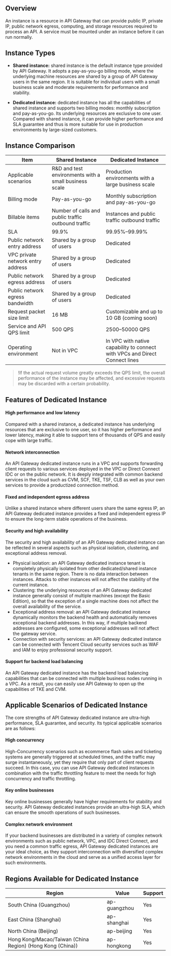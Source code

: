 ## Overview

An instance is a resource in API Gateway that can provide public IP, private IP, public network egress, computing, and storage resources required to process an API. A service must be mounted under an instance before it can run normally.

## Instance Types

- **Shared instance:** shared instance is the default instance type provided by API Gateway. It adopts a pay-as-you-go billing mode, where the underlying machine resources are shared by a group of API Gateway users in the same region. It is suitable for individual users with a small business scale and moderate requirements for performance and stability.

- **Dedicated instance:** dedicated instance has all the capabilities of shared instance and supports two billing modes: monthly subscription and pay-as-you-go. Its underlying resources are exclusive to one user. Compared with shared instance, it can provide higher performance and SLA guarantee and thus is more suitable for use in production environments by large-sized customers.

## Instance Comparison

| Item | Shared Instance | Dedicated Instance |
| ------------------ | -------------------------- | --------------------------------------------- |
| Applicable scenarios | R&D and test environments with a small business scale | Production environments with a large business scale |
| Billing mode | Pay-as-you-go | Monthly subscription and pay-as-you-go |
| Billable items | Number of calls and public traffic outbound traffic | Instances and public traffic outbound traffic |
| SLA | 99.9% | 99.95%–99.99% |
| Public network entry address | Shared by a group of users | Dedicated |
| VPC private network entry address | Shared by a group of users | Dedicated |
| Public network egress address | Shared by a group of users | Dedicated |
| Public network egress bandwidth | Shared by a group of users | Dedicated |
| Request packet size limit | 16 MB | Customizable and up to 10 GB (coming soon) |
| Service and API QPS limit | 500 QPS | 2500–50000 QPS |
| Operating environment | Not in VPC | In VPC with native capability to connect with VPCs and Direct Connect lines |

> !If the actual request volume greatly exceeds the QPS limit, the overall performance of the instance may be affected, and excessive requests may be discarded with a certain probability.

## Features of Dedicated Instance

#### High performance and low latency

Compared with a shared instance, a dedicated instance has underlying resources that are exclusive to one user, so it has higher performance and lower latency, making it able to support tens of thousands of QPS and easily cope with large traffic.

#### Network interconnection

An API Gateway dedicated instance runs in a VPC and supports forwarding client requests to various services deployed in the VPC or Direct Connect IDC or on the public network. It is deeply integrated with common backend services in the cloud such as CVM, SCF, TKE, TSF, CLB as well as your own services to provide a productized connection method.

#### Fixed and independent egress address

Unlike a shared instance where different users share the same egress IP, an API Gateway dedicated instance provides a fixed and independent egress IP to ensure the long-term stable operations of the business.

#### Security and high availability

The security and high availability of an API Gateway dedicated instance can be reflected in several aspects such as physical isolation, clustering, and exceptional address removal.

- Physical isolation: an API Gateway dedicated instance tenant is completely physically isolated from other dedicated/shared instance tenants in the same region. There is no data interaction between instances. Attacks to other instances will not affect the stability of the current instance.
- Clustering: the underlying resources of an API Gateway dedicated instance generally consist of multiple machines (except the Basic Edition), so that the exception of a single machine does not affect the overall availability of the service.
- Exceptional address removal: an API Gateway dedicated instance dynamically monitors the backend health and automatically removes exceptional backend addresses. In this way, if multiple backend addresses are configured, some exceptional addresses will not affect the gateway service.
- Connection with security services: an API Gateway dedicated instance can be connected with Tencent Cloud security services such as WAF and IAM to enjoy professional security support.

#### Support for backend load balancing

An API Gateway dedicated instance has the backend load balancing capabilities that can be connected with multiple business nodes running in a VPC. As a result, you can easily use API Gateway to open up the capabilities of TKE and CVM.

## Applicable Scenarios of Dedicated Instance

The core strengths of API Gateway dedicated instance are ultra-high performance, SLA guarantee, and security. Its typical applicable scenarios are as follows:

#### High concurrency

High-Concurrency scenarios such as ecommerce flash sales and ticketing systems are generally triggered at scheduled times, and the traffic may surge instantaneously, yet they require that only part of client requests succeed. In this case, you can use API Gateway dedicated instances in combination with the traffic throttling feature to meet the needs for high concurrency and traffic throttling.

#### Key online businesses

Key online businesses generally have higher requirements for stability and security. API Gateway dedicated instances provide an ultra-high SLA, which can ensure the smooth operations of such businesses.

#### Complex network environment

If your backend businesses are distributed in a variety of complex network environments such as public network, VPC, and IDC Direct Connect, and you need a common traffic egress, API Gateway dedicated instances are your ideal choice, as they support interconnection with diversified complex network environments in the cloud and serve as a unified access layer for such environments. 

## Regions Available for Dedicated Instance

| Region | Value | Support |
| ------------------ | ------------ | -------- |
| South China (Guangzhou) | ap-guangzhou | Yes |
| East China (Shanghai) | ap-shanghai | Yes |
| North China (Beijing) | ap-beijing | Yes |
| Hong Kong/Macao/Taiwan (China Region) (Hong Kong (China)) | ap-hongkong  | Yes     |
